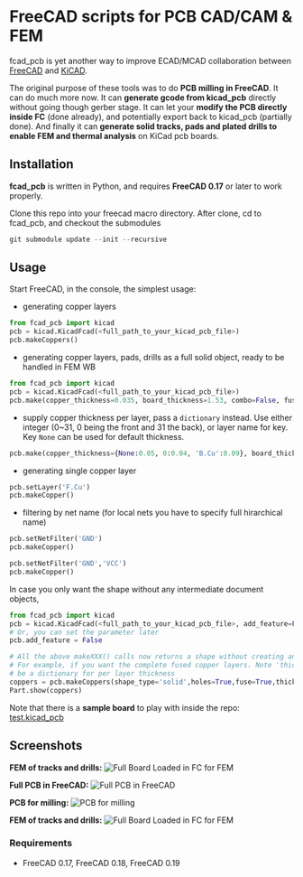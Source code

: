 # FreeCAD scripts for PCB CAD/CAM & FEM

fcad_pcb is yet another way to improve ECAD/MCAD collaboration between
[FreeCAD](http://www.freecadweb.org/) and [KiCAD](http://kicad-pcb.org/). 

The original purpose of these tools was to do **PCB milling in FreeCAD**. It can do much more now. 
It can **generate gcode from kicad_pcb** directly without going though gerber stage. 
It can let your **modify the PCB directly inside FC** (done already), and potentially export back to kicad_pcb (partially done). 
And finally it can **generate solid tracks, pads and plated drills to enable FEM and thermal analysis** on KiCad pcb boards.

## Installation

**fcad_pcb** is written in Python, and requires **FreeCAD 0.17** or later to work properly.

Clone this repo into your freecad macro directory. 
After clone, cd to fcad_pcb, and checkout the submodules

```python
git submodule update --init --recursive
```
## Usage
Start FreeCAD, in the console, the simplest usage:

- generating copper layers

```python
from fcad_pcb import kicad
pcb = kicad.KicadFcad(<full_path_to_your_kicad_pcb_file>)
pcb.makeCoppers()
```

- generating copper layers, pads, drills as a full solid object, ready to be handled in FEM WB

```python
from fcad_pcb import kicad
pcb = kicad.KicadFcad(<full_path_to_your_kicad_pcb_file>)
pcb.make(copper_thickness=0.035, board_thickness=1.53, combo=False, fuseCoppers=True )
```

* supply copper thickness per layer, pass a `dictionary` instead. Use either
  integer (0~31, 0 being the front and 31 the back), or layer name for key. Key
  `None` can be used for default thickness.
```python
pcb.make(copper_thickness={None:0.05, 0:0.04, 'B.Cu':0.09}, board_thickness=1.53, combo=False, fuseCoppers=True)
```


- generating single copper layer

```python
pcb.setLayer('F.Cu')
pcb.makeCopper()
```

* <a name="net-filter"/>filtering by net name (for local nets you have to specify full hirarchical name)

```python
pcb.setNetFilter('GND')
pcb.makeCopper()

pcb.setNetFilter('GND','VCC')
pcb.makeCopper()
```

In case you only want the shape without any intermediate document objects,

```python
from fcad_pcb import kicad
pcb = kicad.KicadFcad(<full_path_to_your_kicad_pcb_file>, add_feature=False)
# Or, you can set the parameter later
pcb.add_feature = False

# All the above makeXXX() calls now returns a shape without creating any features
# For example, if you want the complete fused copper layers. Note 'thickness' can
# be a dictionary for per layer thickness
coppers = pcb.makeCoppers(shape_type='solid',holes=True,fuse=True,thickness=0.05)
Part.show(coppers)
```

Note that there is a **sample board** to play with inside the repo:
[test.kicad_pcb](kicad_parser/test.kicad_pcb)

## Screenshots
**FEM of tracks and drills:**
![Full Board Loaded in FC for FEM](screenshots/solid-tracks-pads-drills-for-FEM.png?raw=true "Full Board Loaded in FC for FEM")

**Full PCB in FreeCAD:**
![Full PCB in FreeCAD](screenshots/full-board-and-tracks.png?raw=true "Full PCB in FreeCAD")

**PCB for milling:**
![PCB for milling](screenshots/pcb-milling.png?raw=true "PCB for milling")

**FEM of tracks and drills:**
![Full Board Loaded in FC for FEM](screenshots/fcad_pcb-generating-for-FEM.gif?raw=true "Full Board Loaded in FC for FEM")

### Requirements
- FreeCAD 0.17, FreeCAD 0.18, FreeCAD 0.19
